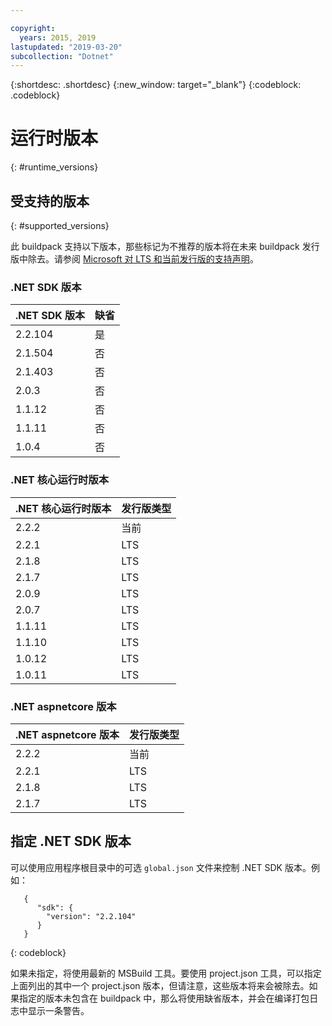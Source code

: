 ```yaml
---

copyright:
  years: 2015, 2019
lastupdated: "2019-03-20"
subcollection: "Dotnet"
---
```


{:shortdesc: .shortdesc}
{:new_window: target="_blank"}
{:codeblock: .codeblock}


# 运行时版本
{: #runtime_versions}

## 受支持的版本
{: #supported_versions}

此 buildpack 支持以下版本，那些标记为不推荐的版本将在未来 buildpack 发行版中除去。请参阅 [Microsoft 对 LTS 和当前发行版的支持声明](https://www.microsoft.com/net/core/support)。


### .NET SDK 版本   

|.NET SDK 版本   |缺省   |
|-------------------------|------------------|
| 2.2.104                 |   是             |
| 2.1.504                 |   否             |
| 2.1.403                 |   否             |
| 2.0.3                   |   否             |
| 1.1.12                  |   否             |
| 1.1.11                  |   否             |
| 1.0.4                   |   否             |


### .NET 核心运行时版本

|.NET 核心运行时版本      |发行版类型  |
|---------------------------|-------------------|
| 2.2.2                     |当前        |  
| 2.2.1                     |LTS|
| 2.1.8                     |LTS|
| 2.1.7                     |LTS|
| 2.0.9                     |LTS|
| 2.0.7                     |LTS|
| 1.1.11                  |LTS|
| 1.1.10                    |LTS|
| 1.0.12                    |LTS|
| 1.0.11                    |LTS|


### .NET aspnetcore 版本

| .NET aspnetcore 版本      |发行版类型  |
|---------------------------|-------------------|
| 2.2.2                     |当前        |  
| 2.2.1                     |LTS|
| 2.1.8                     |LTS|
| 2.1.7                     |LTS|



## 指定 .NET SDK 版本

可以使用应用程序根目录中的可选 `global.json` 文件来控制 .NET SDK 版本。例如：
```
   {
      "sdk": {
        "version": "2.2.104"
      }
   }
```
{: codeblock}

如果未指定，将使用最新的 MSBuild 工具。要使用 project.json 工具，可以指定上面列出的其中一个 project.json 版本，但请注意，这些版本将来会被除去。如果指定的版本未包含在 buildpack 中，那么将使用缺省版本，并会在编译打包日志中显示一条警告。
